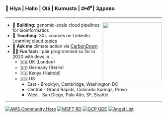 ### 👋 Hiya | Hallo | Olá | Kumusta | హలో | Здраво

---
<img src="https://github.com/lynnlangit/lynnlangit/blob/master/badges/lynn.jpg" width="190" align="right">

- 🔭  **Building:** genomic-scale cloud pipelines for bioinformatics
- 👯  **Teaching:** 30+ courses on LinkedIn Learning [cloud topics](https://www.linkedin.com/learning/instructors/lynn-langit)
- 🌲  **Ask me** climate action via [CarbonDown](https://www.carbondownapp.com/)
- 👩‍💻  **Fun fact:** I pair programmed so far in 2020 with devs in...
  - 🇬🇧  UK (London)
  - 🇩🇪  Germany (Berlin)
  - 🇰🇪  Kenya (Nairobi) 
  - 🇺🇸  US 
    - East - Brooklyn, Cambridge, Washington DC   
    - Central - Grand Rapids, Colorado Springs,  Provo 
    - West - San Diego, Palo Alto, SF, Seattle 
    
    
---
[![AWS Community Hero](https://github.com/lynnlangit/lynnlangit/blob/master/badges/aws.svg)](https://aws.amazon.com/developer/community/heroes/lynn-langit/)
[![MSFT RD](https://github.com/lynnlangit/lynnlangit/blob/master/badges/azure.svg)](https://rd.microsoft.com/en-us/lynn-langit) 
[![GCP GDE](https://github.com/lynnlangit/lynnlangit/blob/master/badges/gcp.svg)](https://developers.google.com/community/experts/directory/profile/profile-lynn_langit)
[![Angel List](https://github.com/lynnlangit/lynnlangit/blob/master/badges/angellist.svg)](https://angel.co/u/lynn-langit)

